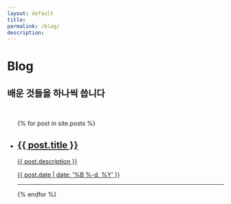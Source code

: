 ```yaml
---
layout: default
title: 
permalink: /blog/
description: 
---
```




<div class="header-bar">
  <h1>Blog</h1>
  <h2 class="title-description">배운 것들을 하나씩 씁니다</h2>
  <br/>
</div>


<ul class="post-list">
    {% for post in site.posts %}
      <li>
       <a class="post-container" href="{{ post.url | prepend: site.baseurl }}">
        <div class="post-item">
                  <h2>{{ post.title }}</h2>
                  <p class="post-description">{{ post.description }}</p>
           <p class="post-meta">{{ post.date | date: '%B %-d, %Y' }}</p>
        </div>
        </a>
        <hr/>
      </li>
    {% endfor %}
</ul>





